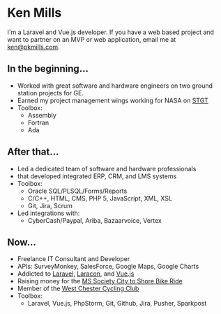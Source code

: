 # Ken Mills

I'm a Laravel and Vue.js developer. If you have a web based project and
want to partner on an MVP or web application, email me at [ken@pkmills.com](mailto:ken@pkmills.com).

## In the beginning...
* Worked with great software and hardware engineers on two ground station projects for GE.
* Earned my project management wings working for NASA on [STGT](https://www.nasa.gov/directorates/heo/scan/images/history/April1994.html)
* Toolbox:
  * Assembly
  * Fortran
  * Ada

## After that...
* Led a dedicated team of software and hardware professionals
* that developed integrated ERP, CRM, and LMS systems
* Toolbox:
  * Oracle SQL/PLSQL/Forms/Reports
  * C/C++, HTML, CMS, PHP 5, JavaScript, XML, XSL
  * Git, Jira, Scrum
* Led integrations with:
  * CyberCash/Paypal, Ariba, Bazaarvoice, Vertex

## Now...
* Freelance IT Consultant and Developer
* APIs: SurveyMonkey, SalesForce, Google Maps, Google Charts
* Addicted to [Laravel,](http://laravel.com/) [ Laracon,](http://laracon.us/)  and  [Vue.js](http://vuejs.org.us/)
* Raising money for the [MS Society City to Shore Bike Ride](http://main.nationalmssocietyorg/site/TR/Bike/PAEBikeEvents?px=4234843&pg=personal&fr_id=27061)
* Member of the [West Chester Cycling Club](http://www.wccyclingclub.com/)
* Toolbox:
  * Laravel, Vue.js, PhpStorm, Git, Github, Jira, Pusher, Sparkpost
